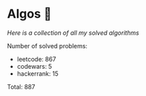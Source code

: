 # Algos 🏯

_Here is a collection of all my solved algorithms_

Number of solved problems:
- leetcode: 867
- codewars: 5
- hackerrank: 15

Total: 887
